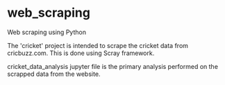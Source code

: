 # web_scraping
Web scraping using Python

The 'cricket' project is intended to scrape the cricket data from cricbuzz.com. This is done using Scray framework.

cricket_data_analysis jupyter file is the primary analysis performed on the scrapped data from the website.
